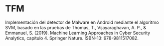 # TFM
Implementación del detector de Malware en Android mediante el algoritmo SVM, basado en las pruebas de Thomas, T., Vijayaraghavan, A. P., &amp; Emmanuel, S. (2019). Machine Learning Approaches in Cyber Security Analytics, capítulo 4. Springer Nature. ISBN-13: 978-9811517082.
